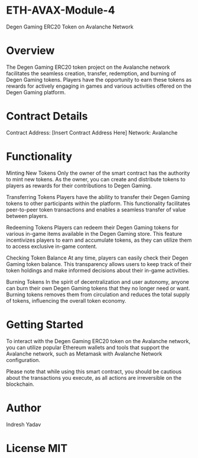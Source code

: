 # ETH-AVAX-Module-4

Degen Gaming ERC20 Token on Avalanche Network

# Overview
The Degen Gaming ERC20 token project on the Avalanche network facilitates the seamless creation, transfer, redemption, and burning of Degen Gaming tokens. Players have the opportunity to earn these tokens as rewards for actively engaging in games and various activities offered on the Degen Gaming platform.

# Contract Details
Contract Address: [Insert Contract Address Here]
Network: Avalanche

# Functionality
Minting New Tokens
Only the owner of the smart contract has the authority to mint new tokens. As the owner, you can create and distribute tokens to players as rewards for their contributions to Degen Gaming.

Transferring Tokens
Players have the ability to transfer their Degen Gaming tokens to other participants within the platform. This functionality facilitates peer-to-peer token transactions and enables a seamless transfer of value between players.

Redeeming Tokens
Players can redeem their Degen Gaming tokens for various in-game items available in the Degen Gaming store. This feature incentivizes players to earn and accumulate tokens, as they can utilize them to access exclusive in-game content.

Checking Token Balance
At any time, players can easily check their Degen Gaming token balance. This transparency allows users to keep track of their token holdings and make informed decisions about their in-game activities.

Burning Tokens
In the spirit of decentralization and user autonomy, anyone can burn their own Degen Gaming tokens that they no longer need or want. Burning tokens removes them from circulation and reduces the total supply of tokens, influencing the overall token economy.

# Getting Started
To interact with the Degen Gaming ERC20 token on the Avalanche network, you can utilize popular Ethereum wallets and tools that support the Avalanche network, such as Metamask with Avalanche Network configuration.

Please note that while using this smart contract, you should be cautious about the transactions you execute, as all actions are irreversible on the blockchain.

# Author
Indresh Yadav

# License MIT
